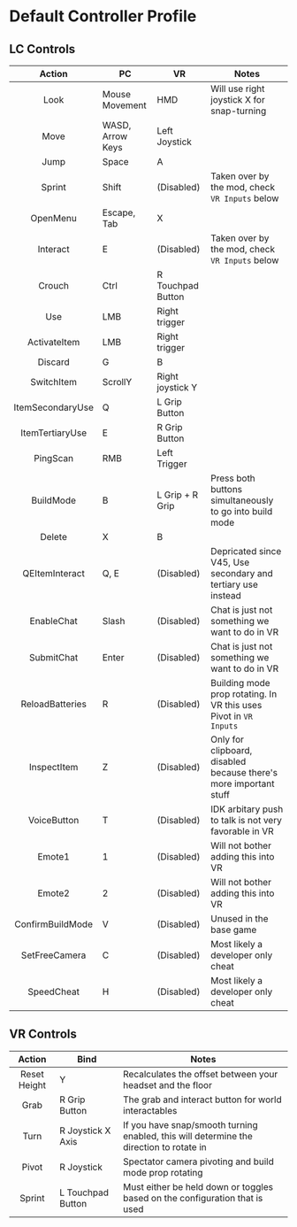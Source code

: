 # Default Controller Profile

## LC Controls

|      Action      | PC               | VR                | Notes                                                             |
| :--------------: | ---------------- | ----------------- | ----------------------------------------------------------------- |
|       Look       | Mouse Movement   | HMD               | Will use right joystick X for snap-turning                        |
|       Move       | WASD, Arrow Keys | Left Joystick     |                                                                   |
|       Jump       | Space            | A                 |                                                                   |
|      Sprint      | Shift            | (Disabled)        | Taken over by the mod, check `VR Inputs` below                    |
|     OpenMenu     | Escape, Tab      | X                 |                                                                   |
|     Interact     | E                | (Disabled)        | Taken over by the mod, check `VR Inputs` below                    |
|      Crouch      | Ctrl             | R Touchpad Button |                                                                   |
|       Use        | LMB              | Right trigger     |                                                                   |
|   ActivateItem   | LMB              | Right trigger     |                                                                   |
|     Discard      | G                | B                 |                                                                   |
|    SwitchItem    | ScrollY          | Right joystick Y  |                                                                   |
| ItemSecondaryUse | Q                | L Grip Button     |                                                                   |
| ItemTertiaryUse  | E                | R Grip Button     |                                                                   |
|     PingScan     | RMB              | Left Trigger      |                                                                   |
|    BuildMode     | B                | L Grip + R Grip   | Press both buttons simultaneously to go into build mode           |
|      Delete      | X                | B                 |                                                                   |
|  QEItemInteract  | Q, E             | (Disabled)        | Depricated since V45, Use secondary and tertiary use instead      |
|    EnableChat    | Slash            | (Disabled)        | Chat is just not something we want to do in VR                    |
|    SubmitChat    | Enter            | (Disabled)        | Chat is just not something we want to do in VR                    |
| ReloadBatteries  | R                | (Disabled)        | Building mode prop rotating. In VR this uses Pivot in `VR Inputs` |
|   InspectItem    | Z                | (Disabled)        | Only for clipboard, disabled because there's more important stuff |
|   VoiceButton    | T                | (Disabled)        | IDK arbitary push to talk is not very favorable in VR             |
|      Emote1      | 1                | (Disabled)        | Will not bother adding this into VR                               |
|      Emote2      | 2                | (Disabled)        | Will not bother adding this into VR                               |
| ConfirmBuildMode | V                | (Disabled)        | Unused in the base game                                           |
|  SetFreeCamera   | C                | (Disabled)        | Most likely a developer only cheat                                |
|    SpeedCheat    | H                | (Disabled)        | Most likely a developer only cheat                                |

## VR Controls

|    Action    | Bind              | Notes                                                                                   |
| :----------: | ----------------- | --------------------------------------------------------------------------------------- |
| Reset Height | Y                 | Recalculates the offset between your headset and the floor                              |
|     Grab     | R Grip Button     | The grab and interact button for world interactables                                    |
|     Turn     | R Joystick X Axis | If you have snap/smooth turning enabled, this will determine the direction to rotate in |
|    Pivot     | R Joystick        | Spectator camera pivoting and build mode prop rotating                                  |
|    Sprint    | L Touchpad Button | Must either be held down or toggles based on the configuration that is used             |
